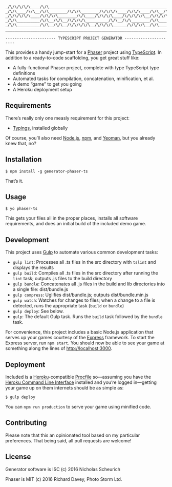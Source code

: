 ```
_/\/\/\/\/\____/\/\_______________________________________________________
_/\/\____/\/\__/\/\________/\/\/\________/\/\/\/\____/\/\/\____/\/\__/\/\_
_/\/\/\/\/\____/\/\/\/\________/\/\____/\/\/\/\____/\/\/\/\/\__/\/\/\/\___
_/\/\__________/\/\__/\/\__/\/\/\/\__________/\/\__/\/\________/\/\_______
_/\/\__________/\/\__/\/\__/\/\/\/\/\__/\/\/\/\______/\/\/\/\__/\/\_______
__________________________________________________________________________

---------------------- TYPESCRIPT PROJECT GENERATOR ----------------------
```

This provides a handy jump-start for a [Phaser][1] project using [TypeScript][2].
In addition to a ready-to-code scaffolding, you get great stuff like:

- A fully-functional Phaser project, complete with type TypeScript type definitions
- Automated tasks for compilation, concatenation, minification, et al.
- A demo “game” to get you going
- A Heroku deployment setup

## Requirements

There’s really only one measly requirement for this project:

- [Typings][5], installed globally

Of course, you’ll also need [Node.js][3], [npm][4], and [Yeoman][11], but you
already knew that, no?

## Installation

    $ npm install -g generator-phaser-ts

That’s it.

## Usage

    $ yo phaser-ts
    
This gets your files all in the proper places, installs all software
requirements, and does an initial build of the included demo game.

## Development

This project uses [Gulp][6] to automate various common development tasks:

- `gulp lint`: Processes all .ts files in the src directory with `tslint` and
  displays the results
- `gulp build`: Compiles all .ts files in the src directory after running the
  `lint` task; outputs .js files to the build directory
- `gulp bundle`: Concatenates all .js files in the build and lib directories
  into a single file: dist/bundle.js
- `gulp compress`: Uglifies dist/bundle.js; outputs dist/bundle.min.js
- `gulp watch`: Watches for changes to files; when a change to a file is
  detected, runs the appropriate task (`build` or `bundle`)
- `gulp deploy`: See below.
- `gulp`: The default Gulp task. Runs the `build` task followed by the `bundle`
  task.

For convenience, this project includes a basic Node.js application that serves
up your games courtesy of the [Express][7] framework. To start the Express
server, run `npm start`. You should now be able to see your game at something
along the lines of [http://localhost:3000](http://localhost:3000).

## Deployment

Included is a [Heroku][8]-compatible [Procfile][9] so—assuming you have the
[Heroku Command Line Interface][9] installed and you’re logged in—getting
your game up on them internets should be as simple as:

    $ gulp deploy

You can `npm run production` to serve your game using minified code.

## Contributing

Please note that this an opinionated tool based on my particular preferences.
That being said, all pull requests are welcome!

## License

Generator software is ISC (c) 2016 Nicholas Scheurich

Phaser is MIT (c) 2016 Richard Davey, Photo Storm Ltd.


[1]: http://phaser.io/
[2]: https://www.typescriptlang.org/
[3]: https://nodejs.org/en/
[4]: https://www.npmjs.com/
[5]: https://github.com/typings/typings
[6]: http://gulpjs.com/
[7]: https://expressjs.com/
[8]: https://www.heroku.com/
[9]: https://devcenter.heroku.com/articles/procfile
[10]: https://devcenter.heroku.com/articles/heroku-command-line
[11]: http://yeoman.io/
